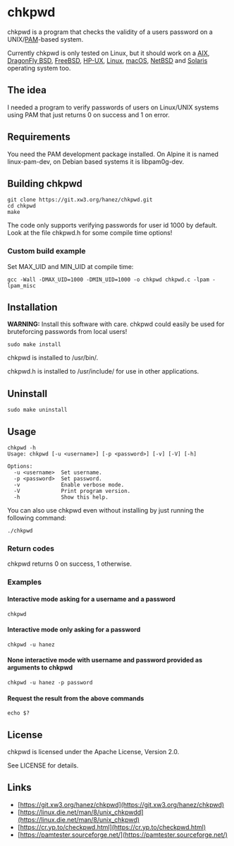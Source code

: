 # chkpwd

chkpwd is a program that checks the validity of a users password on a UNIX/[PAM](https://en.wikipedia.org/wiki/Pluggable_Authentication_Module)-based system.

Currently chkpwd is only tested on Linux, but it should work on a [AIX](https://en.wikipedia.org/wiki/IBM_AIX), [DragonFly BSD](https://www.dragonflybsd.org/), [FreeBSD](https://www.freebsd.org/), [HP-UX](https://en.wikipedia.org/wiki/HP-UX), [Linux](https://kernel.org/), [macOS](https://en.wikipedia.org/wiki/MacOS), [NetBSD](https://netbsd.org/) and [Solaris](https://en.wikipedia.org/wiki/Oracle_Solaris) operating system too.

## The idea

I needed a program to verify passwords of users on Linux/UNIX systems using PAM that just returns 0 on success and 1 on error.

## Requirements

You need the PAM development package installed. On Alpine it is named linux-pam-dev, on Debian based systems it is libpam0g-dev.

## Building chkpwd

```
git clone https://git.xw3.org/hanez/chkpwd.git
cd chkpwd
make
```

The code only supports verifying passwords for user id 1000 by default. Look at the file chkpwd.h for some compile time options!

### Custom build example

Set MAX_UID and MIN_UID at compile time:

```
gcc -Wall -DMAX_UID=1000 -DMIN_UID=1000 -o chkpwd chkpwd.c -lpam -lpam_misc
```

## Installation

**WARNING:** Install this software with care. chkpwd could easily be used for bruteforcing passwords from local users!

```
sudo make install
```

chkpwd is installed to /usr/bin/.

chkpwd.h is installed to /usr/include/ for use in other applications.

## Uninstall

```
sudo make uninstall
```

## Usage

```
chkpwd -h
Usage: chkpwd [-u <username>] [-p <password>] [-v] [-V] [-h]

Options:
  -u <username>  Set username.
  -p <password>  Set password.
  -v             Enable verbose mode.
  -V             Print program version.
  -h             Show this help.
```

You can also use chkpwd even without installing by just running the following command:

```
./chkpwd
```

### Return codes

chkpwd returns 0 on success, 1 otherwise.

### Examples


#### Interactive mode asking for a username and a password

```
chkpwd
```

#### Interactive mode only asking for a password

```
chkpwd -u hanez
```

#### None interactive mode with username and password provided as arguments to chkpwd

```
chkpwd -u hanez -p password
```

#### Request the result from the above commands

```
echo $?
```

## License

chkpwd is licensed under the Apache License, Version 2.0.

See LICENSE for details.

## Links

 - [https://git.xw3.org/hanez/chkpwd](https://git.xw3.org/hanez/chkpwd)
 - [https://linux.die.net/man/8/unix_chkpwdd](https://linux.die.net/man/8/unix_chkpwd)
 - [https://cr.yp.to/checkpwd.html](https://cr.yp.to/checkpwd.html)
 - [https://pamtester.sourceforge.net/](https://pamtester.sourceforge.net/)

